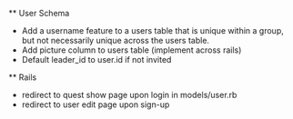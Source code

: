 ** User Schema
* Add a username feature to a users table that is unique within a group, but not
necessarily unique across the users table.
* Add picture column to users table (implement across rails)
* Default leader_id to user.id if not invited

** Rails
* redirect to quest show page upon login in models/user.rb
* redirect to user edit page upon sign-up
